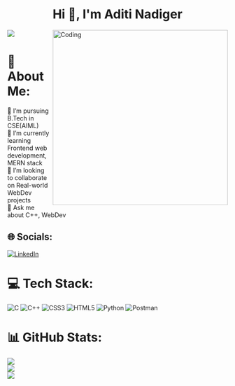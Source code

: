 <h1 align="center">Hi 👋, I'm Aditi Nadiger</h1>
<img align="right" alt="Coding" width="400" src="https://res.cloudinary.com/practicaldev/image/fetch/s--2bZIjPGC--/c_limit%2Cf_auto%2Cfl_progressive%2Cq_66%2Cw_880/https://dev-to-uploads.s3.amazonaws.com/i/d4tvukbt5mra37cvwklk.gif">

[![](https://visitcount.itsvg.in/api?id=2514-Aditi&icon=2&color=12)](https://visitcount.itsvg.in)

# 💫 About Me:
🔭 I’m pursuing B.Tech in CSE(AIML)<br>🌱 I’m currently learning Frontend web development, MERN stack<br>👯 I’m looking to collaborate on Real-world WebDev projects<br>💬 Ask me about C++, WebDev


## 🌐 Socials:
[![LinkedIn](https://img.shields.io/badge/LinkedIn-%230077B5.svg?logo=linkedin&logoColor=white)](https://linkedin.com/in/linkedin.com/in/aditi-nadiger-6a6026265) 

# 💻 Tech Stack:
![C](https://img.shields.io/badge/c-%2300599C.svg?style=for-the-badge&logo=c&logoColor=white) ![C++](https://img.shields.io/badge/c++-%2300599C.svg?style=for-the-badge&logo=c%2B%2B&logoColor=white) ![CSS3](https://img.shields.io/badge/css3-%231572B6.svg?style=for-the-badge&logo=css3&logoColor=white) ![HTML5](https://img.shields.io/badge/html5-%23E34F26.svg?style=for-the-badge&logo=html5&logoColor=white) ![Python](https://img.shields.io/badge/python-3670A0?style=for-the-badge&logo=python&logoColor=ffdd54) ![Postman](https://img.shields.io/badge/Postman-FF6C37?style=for-the-badge&logo=postman&logoColor=white)
# 📊 GitHub Stats:
![](https://github-readme-stats.vercel.app/api?username=2514-Aditi&theme=dark&hide_border=true&include_all_commits=false&count_private=false)<br/>
![](https://github-readme-streak-stats.herokuapp.com/?user=2514-Aditi&theme=dark&hide_border=true)<br/>
![](https://github-readme-stats.vercel.app/api/top-langs/?username=2514-Aditi&theme=dark&hide_border=true&include_all_commits=false&count_private=false&layout=compact)


